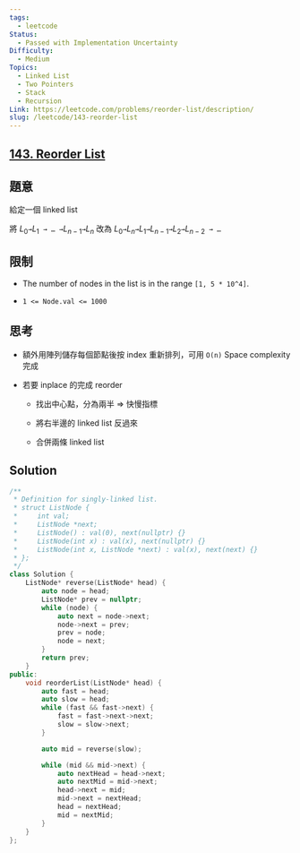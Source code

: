 ```yaml
---
tags:
  - leetcode
Status:
  - Passed with Implementation Uncertainty
Difficulty:
  - Medium
Topics:
  - Linked List
  - Two Pointers
  - Stack
  - Recursion
Link: https://leetcode.com/problems/reorder-list/description/
slug: /leetcode/143-reorder-list
---
```

## **[143\. Reorder List](https://leetcode.com/problems/reorder-list/)**

## 題意

給定一個 linked list

將 $L_0$` → `$L_1$` → … →`$L_{n - 1}$` → `$L_n$ 改為 $L_0$` → `$L_n$` → `$L_1$` → `$L_{n-1}$` → `$L_2$` → `$L_{n-2}$` → …`

## 限制

- The number of nodes in the list is in the range `[1, 5 * 10^4]`.

- `1 <= Node.val <= 1000`

## 思考

- 額外用陣列儲存每個節點後按 index 重新排列，可用 `O(n)` Space complexity 完成

- 若要 inplace 的完成 reorder

   - 找出中心點，分為兩半 ⇒ 快慢指標

   - 將右半邊的 linked list 反過來

   - 合併兩條 linked list

## Solution

```cpp
/**
 * Definition for singly-linked list.
 * struct ListNode {
 *     int val;
 *     ListNode *next;
 *     ListNode() : val(0), next(nullptr) {}
 *     ListNode(int x) : val(x), next(nullptr) {}
 *     ListNode(int x, ListNode *next) : val(x), next(next) {}
 * };
 */
class Solution {
    ListNode* reverse(ListNode* head) {
        auto node = head;
        ListNode* prev = nullptr;
        while (node) {
            auto next = node->next;
            node->next = prev;
            prev = node;
            node = next;
        }
        return prev;
    }
public:
    void reorderList(ListNode* head) {
        auto fast = head;
        auto slow = head;
        while (fast && fast->next) {
            fast = fast->next->next;
            slow = slow->next;
        }

        auto mid = reverse(slow);

        while (mid && mid->next) {
            auto nextHead = head->next;
            auto nextMid = mid->next;
            head->next = mid;
            mid->next = nextHead;
            head = nextHead;
            mid = nextMid;
        }
    }
};
```


